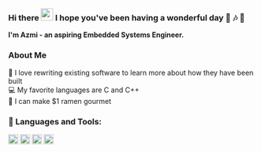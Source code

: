 ### Hi there <img src="https://media.giphy.com/media/hvRJCLFzcasrR4ia7z/giphy.gif" width="25px"> I hope you've been having a wonderful day :guitar: :notes: :ramen:

**I'm Azmi - an aspiring Embedded Systems Engineer.**

### About Me
:mag_right: I love rewriting existing software to learn more about how they have been built  
:computer: My favorite languages are C and C++  
:ramen: I can make $1 ramen gourmet  

### 🔨 Languages and Tools:

<p>
<img src = "https://img.shields.io/badge/python-%2314354C.svg?style=for-the-badge&logo=python&logoColor=white" height="20"/>
<img src = "https://img.shields.io/badge/c-%2300599C.svg?style=for-the-badge&logo=c&logoColor=white" height="20"/>
<img src = "https://img.shields.io/badge/c++-%2300599C.svg?style=for-the-badge&logo=c%2B%2B&logoColor=white" height="20"/>
<img src = "https://img.shields.io/badge/opencv-%23white.svg?style=for-the-badge&logo=opencv&logoColor=white" height="20"/>
</p>

